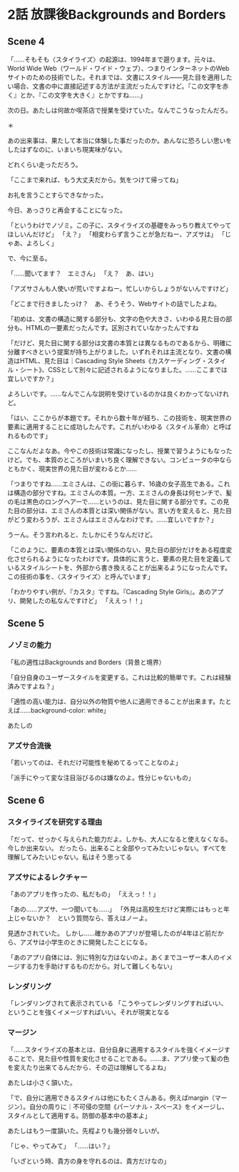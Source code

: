 # 2話 放課後Backgrounds and Borders

## Scene 4
「……そもそも〈スタイライズ〉の起源は、1994年まで遡ります。元々は、World Wide Web（ワールド・ワイド・ウェブ）、つまりインターネットのWebサイトのための技術でした。それまでは、文書にスタイル――見た目を適用したい場合、文書の中に直接記述する方法が主流だったんですけど。『この文字を赤く』とか、『この文字を大きく』とかですね……」

次の日。あたしは何故か喫茶店で授業を受けていた。なんでこうなったんだろ。

＊

あの出来事は、果たして本当に体験した事だったのか。あんなに恐ろしい思いをしたはずなのに、いまいち現実味がない。

どれくらい走っただろう。

「ここまで来れば、もう大丈夫だから。気をつけて帰ってね」

お礼を言うことすらできなかった。

今日、あっさりと再会することになった。

「というわけでノゾミ。この子に、スタイライズの基礎をみっちり教えてやってほしいんだけど」
「え？」
「相変わらず言うことが急だねー、アズサは」
「じゃあ、よろしく」


で、今に至る。

「……聞いてます？　エミさん」
「え？　あ、はい」

「アズサさんも人使いが荒いですよねー。忙しいからしょうがないんですけど」

「どこまで行きましたっけ？　あ、そうそう、Webサイトの話でしたよね。

「初めは、文書の構造に関する部分も、文字の色や大きさ、いわゆる見た目の部分も、HTMLの一要素だったんです。区別されていなかったんですね

「だけど、見た目に関する部分は文書の本質とは異なるものであるから、明確に分離すべきという提案が持ち上がりました。いずれそれは主流となり、文書の構造はHTML、見た目は｜Cascading Style Sheets《カスケーディング・スタイル・シート》、CSSとして別々に記述されるようになりました。……ここまでは宜しいですか？」

よろしいです。……なんでこんな説明を受けているのかは良くわかってないけれど。

「はい、ここからが本題です。それから数十年が経ち、この技術を、現実世界の要素に適用することに成功したんです。これがいわゆる〈スタイル革命〉と呼ばれるものです」

ここなんだよなあ。今やこの技術は常識になったし、授業で習うようにもなったけど。でも、本質のところがいまいち良く理解できない。コンピュータの中ならともかく、現実世界の見た目が変わるとか……

「つまりですね……エミさんは、この街に暮らす、16歳の女子高生である。これは構造の部分ですね。エミさんの本質。一方、エミさんの身長は何センチで、髪の毛は黒色のロングヘアーで……というのは、見た目に関する部分です。この見た目の部分は、エミさんの本質とは深い関係がない。言い方を変えると、見た目がどう変わろうが、エミさんはエミさんなわけです。……宜しいですか？」

うーん。そう言われると、たしかにそうなんだけど。

「このように、要素の本質とは深い関係のない、見た目の部分だけをある程度変化させられるようになったわけです。具体的に言うと、要素の見た目を定義しているスタイルシートを、外部から書き換えることが出来るようになったんです。この技術の事を、〈スタイライズ〉と呼んでいます」

「わかりやすい例が、『カスタ』ですね。『Cascading Style Girls』。あのアプリ、開発したの私なんですけど」
「ええっ！！」



## Scene 5

### ノゾミの能力

「私の適性はBackgrounds and Borders（背景と境界）

「自分自身のユーザースタイルを変更する。これは比較的簡単です。これは経験済みですよね？」

「適性の高い能力は、自分以外の物質や他人に適用できることが出来ます。たとえば……background-color: white」

あたしの



### アズサ合流後

「若いってのは、それだけ可能性を秘めてるってことなのよ」

「派手にやって変な注目浴びるのは嫌なのよ。性分じゃないもの」

## Scene 6

### スタイライズを研究する理由
「だって、せっかく与えられた能力だよ。しかも、大人になると使えなくなる。
今しか出来ない。
だったら、出来ること全部やってみたいじゃない。すべてを理解してみたいじゃない。私はそう思ってる

### アズサによるレクチャー

「あのアプリを作ったの、私だもの」
「ええっ！！」

「あの……アズサ、一つ聞いても……」
「外見は高校生だけど実際にはもっと年上じゃないか？　という質問なら、答えはノーよ。

見透かされていた。
しかし……確かあのアプリが登場したのが4年ほど前だから、アズサは小学生のときに開発したことになる。

「あのアプリ自体には、別に特別な力はないのよ。あくまでユーザー本人のイメージする力を手助けするものだから。対して難しくもない」

### レンダリング

「レンダリングされて表示されている
「こうやってレンダリングすればいい、ということを強くイメージすればいい。それが現実となる


### マージン

「……スタイライズの基本とは、自分自身に適用するスタイルを強くイメージすることで、見た目や性質を変化させることである。……ま、アプリ使って髪の色を変えたり出来てるんだから、その辺は理解してるよね」
 
あたしは小さく頷いた。

「で、自分に適用できるスタイルは他にもたくさんある。例えばmargin（マージン）。自分の周りに｜不可侵の空間《パーソナル・スペース》をイメージし、スタイルとして適用する。防御の基本中の基本よ」

 あたしはもう一度頷いた。先程よりも幾分弱々しいが。

「じゃ、やってみて」
「……はい？」


「いざという時、貴方の身を守れるのは、貴方だけなの」
<!--stackedit_data:
eyJoaXN0b3J5IjpbMTY4NzU3OTQzMCwtOTYxODg2NTkxLC0xNT
EzMTgxMzgyLDIyMjUyNzkxMiwtMTQ0NTkzMjE3OCwxNDQwNDEw
NjA0LC0xOTkyNjYzMzk1LC0xMzQ4MjcwMTA0LDYyMTE4MTMxOC
wtMjk4NDI4NDkwLC0xMDkyNTk5NjE4LDE2NTIyMTEwMzMsLTE2
NjAzODE0MTgsMjYyNDU3NDM5LDExMDU1NTIzMDQsLTE3OTA3OT
UyMDYsMTg3NDM4MTg5NCw5OTM3ODMzMjMsLTY4MTY2NjE1Mywt
NDY0MzIyNzMzXX0=
-->